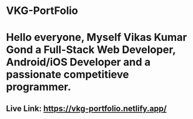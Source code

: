 # VKG-PortFolio
# Hello everyone, Myself Vikas Kumar Gond a Full-Stack Web Developer, Android/iOS Developer and a passionate competitieve programmer.
## Live Link: https://vkg-portfolio.netlify.app/
